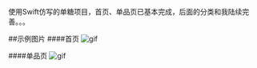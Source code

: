 
使用Swift仿写的单糖项目，首页、单品页已基本完成，后面的分类和我陆续完善。。。

##示例图片
####首页
![gif](https://github.com/zhangjiahuan8888/HH_Dantang-Swift-/blob/master/HH_Dantang(Swift)/首页gif.gif)

####单品页
![gif](https://github.com/zhangjiahuan8888/HH_Dantang-Swift-/blob/master/单品gif.gif)
